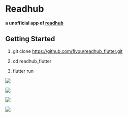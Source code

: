 # Readhub

**a unofficial app of [readhub](https://readhub.me/)**

## Getting Started

   
1.	git clone https://github.com/flyou/readhub_flutter.git

2.	cd readhub_flutter
	
3.	flutter run



![](http://ww1.sinaimg.cn/large/0060lm7Tly1fo250cafsmj30dc0np76j.jpg)

![](http://ww3.sinaimg.cn/large/0060lm7Tly1fo250o8iazj30dc0npn1j.jpg)

![](http://ww4.sinaimg.cn/large/0060lm7Tly1fo250wvfgmj30dc0np78u.jpg)

![](http://ww2.sinaimg.cn/large/0060lm7Tly1fo2512n71pj30dc0npdkk.jpg)